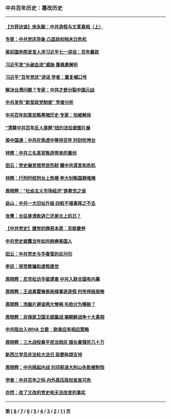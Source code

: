 ### 中共百年历史：篡改历史
---
#### [【方菲访谈】宋永毅：中共造假与文革真相（上）](../../pages/nf1176115/n13200760.md?09050430) 
#### [专家：中共党庆异象 凸显政权陷末日危机](../../pages/nf1176115/n13067084.md?09050430) 
#### [美前国务院发言人评习近平七一讲话：百年暴政](../../pages/nf1176115/n13066986.md?09050430) 
#### [习近平发“头破血流”威胁 蓬佩奥解析](../../pages/nf1176115/n13063604.md?09050430) 
#### [习近平“百年党庆”讲话 学者：重复喊口号](../../pages/nf1176115/n13061411.md?09050430) 
#### [解决台湾问题？专家：中共才是分裂中国元凶](../../pages/nf1176115/n13060811.md?09050430) 
#### [中共发布“新型政党制度” 学者分析](../../pages/nf1176115/n13056354.md?09050430) 
#### [中共百年刻意忽略黑暗历史 专家：怕被解体](../../pages/nf1176115/n13056056.md?09050430) 
#### [“清算中共百年反人类罪”纽约法拉盛图片展](../../pages/nf1176115/n13052220.md?09050430) 
#### [美中国通：中共在焦虑中等待百年 时刻忧垮台](../../pages/nf1176115/n13048820.md?09050430) 
#### [林辉：中共三名高官叛逃带来的重创](../../pages/nf1176115/n13035206.md?09050430) 
#### [田云：党史展览馆劳民伤财 曝中共谎言和危机](../../pages/nf1176115/n13033900.md?09050430) 
#### [林辉：行刑时绞刑台上热搜 李大钊叛国罪难掩](../../pages/nf1176115/n13031965.md?09050430) 
#### [周晓辉：“社会主义市场经济”是欺世之谈](../../pages/nf1176115/n13024090.md?09050430) 
#### [岳山：中共一大旧址升级 四桩不堪事挥之不去](../../pages/nf1176115/n13021697.md?09050430) 
#### [张菁：长征是溃败逃亡还是北上抗日？](../../pages/nf1176115/n13020585.md?09050430) 
#### [【中共党史】建党的罪恶本质：苏联豢养](../../pages/nf1176115/n13011888.md?09050430) 
#### [中共党史披露当年如何麻痹美国人](../../pages/nf1176115/n12966400.md?09050430) 
#### [田云：中共党史与华春莹的反问句](../../pages/nf1176115/n12765178.md?09050430) 
#### [李远：视觉欺骗和虚假盛世](../../pages/nf1176115/n12993376.md?09050430) 
#### [周晓辉：尼克松访华留遗害 中共入联合国有内幕](../../pages/nf1176115/n12991422.md?09050430) 
#### [周晓辉：王进喜雷锋焦裕禄事迹造假 时传祥结局惨](../../pages/nf1176115/n12985497.md?09050430) 
#### [周晓辉：洗脑片避谈两大惨祸 毛检讨为哪般？](../../pages/nf1176115/n12971285.md?09050430) 
#### [周晓辉：非保家卫国无细菌战 揭朝鲜战争十大真相](../../pages/nf1176115/n12954161.md?09050430) 
#### [中共阻台入WHA 立委：欧美应有相应策略](../../pages/nf1176115/n12939343.md?09050430) 
#### [周晓辉：三大战役拿平民当炮灰 围长春饿死几十万](../../pages/nf1176115/n12934921.md?09050430) 
#### [新西兰学员庆法轮大法日 政要称颂支持](../../pages/nf1176115/n12932715.md?09050430) 
#### [周晓辉：中共挑起内战 刘邓挺进大别山失败被粉饰](../../pages/nf1176115/n12929004.md?09050430) 
#### [学者：中共百年之际 内外高压政权岌岌可危](../../pages/nf1176115/n12925426.md?09050430) 
#### [亦然：改了又改的党史和无法改变的事实](../../pages/nf1176115/n12919443.md?09050430) 

---
#### 第 [ [8](./8.md?09050430) / [7](./7.md?09050430) / [6](./6.md?09050430) / [5](./5.md?09050430) / [4](./4.md?09050430) / [3](./3.md?09050430) / [2](./2.md?09050430) / [1](./1.md?09050430) ] 页
